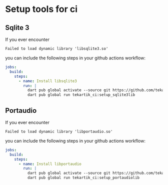 # Setup tools for ci

## Sqlite 3

If you ever encounter
```
Failed to load dynamic library 'libsqlite3.so'
```

you can include the following steps in your github actions workflow:

```yaml
jobs:
  build:
    steps:
      - name: Install libsqlite3
        run: |
          dart pub global activate --source git https://github.com/tekartik/ci.dart --git-path ci --git-ref dart3a
          dart pub global run tekartik_ci:setup_sqlite3lib
```


## Portaudio

If you ever encounter
```
Failed to load dynamic library 'libportaudio.so'
```

you can include the following steps in your github actions workflow:

```yaml
jobs:
  build:
    steps:
      - name: Install libportaudio
        run: |
          dart pub global activate --source git https://github.com/tekartik/ci.dart --git-path ci --git-ref dart3a
          dart pub global run tekartik_ci:setup_portaudiolib
```